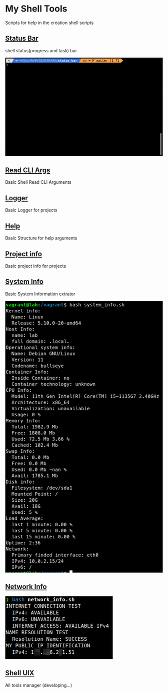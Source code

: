 # My Shell Tools

Scripts for help in the creation shell scripts

## [Status Bar](/status_bar.sh)

shell status(progress and task) bar

![status_bar_preview](/status_bar_preview.gif)

## [Read CLI Args](/read_cli_args.sh)

Basic Shell Read CLI Arguments

## [Logger](/logger.sh)

Basic Logger for projects

## [Help](/help.sh)

Basic Structure for help arguments

## [Project info](/project_info.sh)

Basic project info for projects

## [System Info](/system_info.sh)

Basic System Information extrator

![system_info_preview](/system_info_preview.png)

## [Network Info](/network_info.sh)

![network_info](network_info.png)

## [Shell UIX](/shell_uix.sh)

All tools manager
(developing...)
